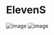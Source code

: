 # ElevenS
![image](https://user-images.githubusercontent.com/65490843/208182521-dcf4961b-44fc-401b-8456-540422deca0b.png)
![image](https://user-images.githubusercontent.com/65490843/208182656-a4c05fac-cb1b-4046-904e-8bb4ecc893d5.png)
